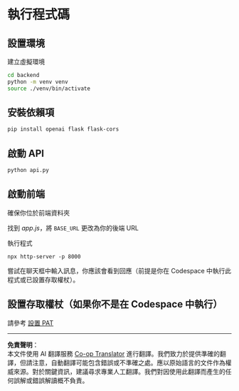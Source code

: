 <!--
CO_OP_TRANSLATOR_METADATA:
{
  "original_hash": "a7b7f54b13f9e6683a844d173ffdd766",
  "translation_date": "2025-08-29T01:28:13+00:00",
  "source_file": "9-chat-project/solution/README.md",
  "language_code": "mo"
}
-->
# 執行程式碼

## 設置環境

建立虛擬環境

```sh
cd backend
python -m venv venv
source ./venv/bin/activate
```

## 安裝依賴項

```sh
pip install openai flask flask-cors 
```

## 啟動 API

```sh
python api.py
```

## 啟動前端

確保你位於前端資料夾

找到 *app.js*，將 `BASE_URL` 更改為你的後端 URL

執行程式

```
npx http-server -p 8000
```

嘗試在聊天框中輸入訊息，你應該會看到回應（前提是你在 Codespace 中執行此程式或已設置存取權杖）。

## 設置存取權杖（如果你不是在 Codespace 中執行）

請參考 [設置 PAT](https://docs.github.com/en/authentication/keeping-your-account-and-data-secure/managing-your-personal-access-tokens)

---

**免責聲明**：  
本文件使用 AI 翻譯服務 [Co-op Translator](https://github.com/Azure/co-op-translator) 進行翻譯。我們致力於提供準確的翻譯，但請注意，自動翻譯可能包含錯誤或不準確之處。應以原始語言的文件作為權威來源。對於關鍵資訊，建議尋求專業人工翻譯。我們對因使用此翻譯而產生的任何誤解或錯誤解讀概不負責。